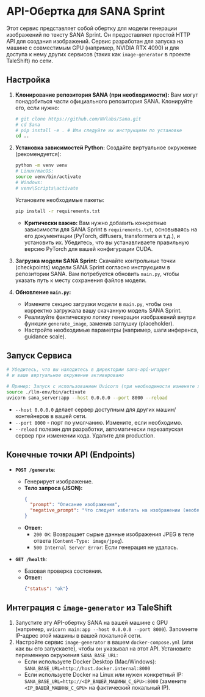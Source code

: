 # API-Обертка для SANA Sprint

Этот сервис представляет собой обертку для модели генерации изображений по тексту SANA Sprint. Он предоставляет простой HTTP API для создания изображений. Сервис разработан для запуска на машине с совместимым GPU (например, NVIDIA RTX 4090) и для доступа к нему других сервисов (таких как `image-generator` в проекте TaleShift) по сети.

## Настройка

1.  **Клонирование репозитория SANA (при необходимости):** Вам могут понадобиться части официального репозитория SANA. Клонируйте его, если нужно:
    ```bash
    # git clone https://github.com/NVlabs/Sana.git
    # cd Sana
    # pip install -e . # Или следуйте их инструкциям по установке
    cd ..
    ```

2.  **Установка зависимостей Python:**
    Создайте виртуальное окружение (рекомендуется):
    ```bash
    python -m venv venv
    # Linux/macOS:
    source venv/bin/activate
    # Windows:
    # venv\Scripts\activate
    ```
    Установите необходимые пакеты:
    ```bash
    pip install -r requirements.txt
    ```
    *   **Критически важно:** Вам нужно добавить конкретные зависимости для SANA Sprint в `requirements.txt`, основываясь на его документации (PyTorch, diffusers, transformers и т.д.), и установить их. Убедитесь, что вы устанавливаете правильную версию PyTorch для вашей конфигурации CUDA.

3.  **Загрузка модели SANA Sprint:**
    Скачайте контрольные точки (checkpoints) модели SANA Sprint согласно инструкциям в репозитории SANA. Вам потребуется обновить `main.py`, чтобы указать путь к месту сохранения файлов модели.

4.  **Обновление `main.py`:**
    *   Измените секцию загрузки модели в `main.py`, чтобы она корректно загружала вашу скачанную модель SANA Sprint.
    *   Реализуйте фактическую логику генерации изображений внутри функции `generate_image`, заменив заглушку (placeholder).
    *   Настройте необходимые параметры (например, шаги инференса, guidance scale).

## Запуск Сервиса

```bash
# Убедитесь, что вы находитесь в директории sana-api-wrapper
# и ваше виртуальное окружение активировано

# Пример: Запуск с использованием Uvicorn (при необходимости измените хост/порт)
source ./llm-env/bin/activate
uvicorn sana_server:app --host 0.0.0.0 --port 8000 --reload
```

*   `--host 0.0.0.0` делает сервер доступным для других машин/контейнеров в вашей сети.
*   `--port 8000` - порт по умолчанию. Измените, если необходимо.
*   `--reload` полезен для разработки, автоматически перезапуская сервер при изменении кода. Удалите для production.

## Конечные точки API (Endpoints)

*   **`POST /generate`**:
    *   Генерирует изображение.
    *   **Тело запроса (JSON):**
        ```json
        {
          "prompt": "Описание изображения",
          "negative_prompt": "Что следует избегать на изображении (необязательно)"
        }
        ```
    *   **Ответ:**
        *   `200 OK`: Возвращает сырые данные изображения JPEG в теле ответа (`Content-Type: image/jpeg`).
        *   `500 Internal Server Error`: Если генерация не удалась.

*   **`GET /health`**:
    *   Базовая проверка состояния.
    *   **Ответ:**
        ```json
        {"status": "ok"}
        ```

## Интеграция с `image-generator` из TaleShift

1.  Запустите эту API-обертку SANA на вашей машине с GPU (например, `uvicorn main:app --host 0.0.0.0 --port 8000`). Запомните IP-адрес этой машины в вашей локальной сети.
2.  Настройте сервис `image-generator` в вашем `docker-compose.yml` (или как вы его запускаете), чтобы он указывал на этот API. Установите переменную окружения `SANA_BASE_URL`:
    *   Если используете Docker Desktop (Mac/Windows): `SANA_BASE_URL=http://host.docker.internal:8000`
    *   Если используете Docker на Linux или нужен конкретный IP: `SANA_BASE_URL=http://<IP_ВАШЕЙ_МАШИНЫ_С_GPU>:8000` (замените `<IP_ВАШЕЙ_МАШИНЫ_С_GPU>` на фактический локальный IP). 